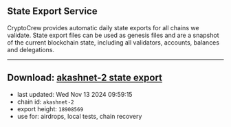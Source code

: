## State Export Service
CryptoCrew provides automatic daily state exports for all chains we validate. State export files can be used as genesis files and are a snapshot of the current blockchain state, including all validators, accounts, balances and delegations.

---
**Download: [akashnet-2 state export](https://dl-eu2.ccvalidators.com/SERVICE/akash/akashnet-2_export_18908569.json)**
---

- last updated: Wed Nov 13 2024 09:59:15
- chain id: `akashnet-2`
- export height: `18908569`
- use for: airdrops, local tests, chain recovery
